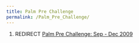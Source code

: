 ```yaml
---
title: Palm Pre Challenge
permalink: /Palm_Pre_Challenge/
---
```


1.  REDIRECT [Palm Pre Challenge: Sep - Dec 2009](/Palm_Pre_Challenge:_Sep_-_Dec_2009 "wikilink")
